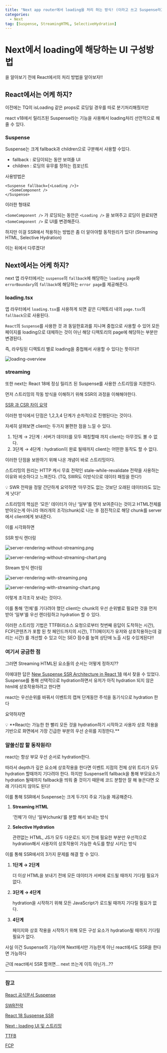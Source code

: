 ```yaml
---
title: "Next app router에서 loading을 처리 하는 방식! (이라고 쓰고 Suspense라고 읽는다.)"
categories:
  - Next
tag: [Suspense, StreamingHTML, SelectiveHydration]
---
```


# Next에서 loading에 해당하는 UI 구성방법

을 알아보기 전에 React에서의 처리 방법을 알아보자!!

## React에서는 어케 하지?

이전에는 TQ의 isLoading 같은 props로 로딩일 경우를 따로 분기처리해줬지만

react v18에서 릴리즈된 Suspense라는 기능을 사용해서 loading처리 선언적으로 해줄 수 있다.

### Suspense

Suspense는 크게 fallback과 children으로 구분해서 사용할 수있다.

- fallback : 로딩이되는 동안 보여줄 UI
- children : 로딩의 유무를 정하는 컴포넌트

사용방법은

```tsx
<Suspense fallback={<Loading />}>
  <SomeComponent />
</Suspense>
```

이러한 형태로

`<SomeComponent />` 가 로딩되는 동안은 `<Loading />` 을 보여주고 로딩이 완료되면 `<SomeComponent />` 로 UI를 변경해준다.

하지만 이걸 SSR에서 적용하는 방법은 좀 더 알아야할 동작원리가 있다! (Streaming HTML, Selective Hydration)

이는 뒤에서 다루겠다!

## Next에서는 어케 하지?

next 앱 라우터에서는 `suspense`의 `fallback`에 해당하는 `loading page`와 `errorBoundary`의 `fallback`에 해당하는 `error page`를 제공해준다.

### loading.tsx

앱 라우터에서 `loading.tsx`를 사용하게 되면 같은 디렉토리 내의 `page.tsx`의 `fallback`으로 사용된다.

`React`의 `Suspense`를 사용한 것 과 동일한효과를 지니며 중첩으로 사용할 수 있어 모든 페이지를 loading으로 대체하는 것이 아닌 해당 디렉토리의 page에 해당하는 부분만 변경된다.

즉, 라우팅된 디렉토리 별로 loading을 중첩해서 사용할 수 있다는 뜻이다!!

![loading-overview](/images/2024-02-20-2023-02-20-01/Untitled1.png)

### streaming

또한 next는 React 18에 정싱 릴리즈 된 Suspense를 사용한 스트리밍을 지원한다.

먼저 스트리밍의 작동 방식을 이해하기 위해 SSR의 과정을 이해해야한다.

[SSR 과 CSR 차이 요약](https://hun2-2.kro.kr/next/2023-10-28-01)

이러한 방식에서 단점은 1,2,3,4 단계가 순차적으로 진행된다는 것이다.

자세히 살펴보면 client는 두가지 불편한 점을 느낄 수 있다.

1. 1단계 → 2단계 : 서버가 데이터를 모두 패칭할때 까지 client는 아무것도 볼 수 없다.
2. 3단계 → 4단계 : hydration이 완료 될때까지 client는 어떤한 동작도 할 수 없다.

이러한 단점을 보완하기 위해 나온 개념이 바로 스트리밍이다.

스트리밍의 원리는 HTTP 캐시 무효 전략인 stale-while-revalidate 전략을 사용하는 이유와 비슷하다고 느껴진다. (TQ, SWR도 이방식으로 데이터 패칭을 한다!)

<aside>
💡 SWR 전략을 정말 간단하게 요약하면 ‘아무것도 없는 것보단 오래된 데이터라도 있는게 낫다!’

</aside>

스트리밍의 핵심은 ‘모든’ 데이터가 아닌 ‘일부’를 먼저 보여준다는 것이고 HTML전체를 받아오는게 아니라 여러개의 조각(chunk)로 나눈 후 점진적으로 해당 chunk를 server에서 client에게 보내준다.

이를 시각화하면

SSR 방식 렌더링

![server-rendering-without-streaming.png](/images/2024-02-20-2023-02-20-01/Untitled2.png)

![server-rendering-without-streaming-chart.png](/images/2024-02-20-2023-02-20-01/Untitled3.png)

Stream 방식 렌더링

![server-rendering-with-streaming.png](/images/2024-02-20-2023-02-20-01/Untitled4.png)

![server-rendering-with-streaming-chart.png](/images/2024-02-20-2023-02-20-01/Untitled5.png)

이렇게 조각조각 보내는 것이다.

이를 통해 ‘전체'를 기다려야 했던 client는 chunk의 우선 순위별로 필요한 것을 먼저 받아 ‘일부’를 우선 렌더링하고 hydration 할 수 있다.

이러한 스트리밍 기법은 TTFB(리소스 요청으로부터 첫번째 응답이 도착하는 시간), FCP(콘텐츠가 포함 된 첫 페인드까지의 시간), TTI(페이지가 유저와 상호작용하는데 걸리는 시간) 를 개선할 수 있고 이는 SEO 점수를 높여 상단에 노출 시킬 수있게된다!!

<!-- 이를 이용해서 Lighthouse의 성능을 향상 시켜보자!

기존의 mainpage에서는 모든 데이터를 한번에 받아왔다.

```tsx
const Home = () => {
	...
  return (
    <div className="relative -left-20pxr w-[100vw]">

			...

      <Map
        setCurrentLocation={setCurrentLocation}
        ref={mapRef}
      />

			...

    </div>
  );
};

export default Home;
```

![Untitled](/images/2024-02-20-2023-02-20-01/Untitled6.png)

이를 오래걸리는 지도부분을 스트리밍으로 받아오면

```tsx
const Home = () => {
	...
  return (
    <div className="relative -left-20pxr w-[100vw]">

			...

      <Suspense fallback={<div>Loading...</div>}>
        <Map
          setCurrentLocation={setCurrentLocation}
          ref={mapRef}
        />
      </Suspense>

			...

    </div>
  );
};

export default Home;
```

![Untitled](/images/2024-02-20-2023-02-20-01/Untitled7.png)

단 2줄의 코드로 스트리밍을 사용하여

- 성능점수 : 47점 → 68점
- LCP : 4.4s → 4.2s
- TBK : 1,130ms → 270ms

이러한 성능 개선을 맡볼 수 있다!! -->

### 여기서 궁금한 점

그러면 Streaming HTML된 요소들의 순서는 어떻게 정하지??

이에대한 답은 [New Suspense SSR Architecture in React 18](https://github.com/reactwg/react-18/discussions/37) 에서 찾을 수 있었다. Suspense를 통해 선택적으로 hydration하면서 유저가 아직 hydration 되지 않은 html에 상호작용하려고 한다면

react는 우선순위를 바꿔서 이벤트의 캡쳐 단계동안 주석을 동기식으로 hydration 한다

요약하자면

<aside>
💡 **React는 가능한 한 빨리 모든 것을 hydration하기 시작하고 사용자 상호 작용을 기반으로 화면에서 가장 긴급한 부분의 우선 순위를 지정한다.**

</aside>

### 알쓸신잡 할 동작원리!

react는 항상 부모 우선 순서로 hydration한다.

따라서 depth가 깊은 요소에 상호작용을 한다면 이벤트 지점의 전체 상위 트리가 모두 hydration 할때까지 기다려야 한다. 하지만 Suspense의 fallback을 통해 부모요소가 hydration 될때까지 fallback을 띄워 줄 것이기 때문에 코드 분할만 잘 해 놓은다면 오래 기다리지 않아도 된다!

이를 통해 SSR에서 Suspense는 크게 두가지 주요 기능을 제공해준다.

1. **Streaming HTML**

   ‘전체’가 아닌 ‘일부(chunk)’를 분할 해서 보내는 방식

2. **Selective Hydration**

   관련없는 HTML, JS가 모두 다운로드 되기 전에 필요한 부분만 우선적으로 hydration해서 사용자의 상호작용이 가능한 속도를 향상 시키는 방식

이를 통해 SSR에서의 3가지 문제를 해결 할 수 있다.

1. **1단계 → 2단계**

   더 이상 HTML을 보내기 전에 모든 데이터가 서버에 로드될 때까지 기다릴 필요가 없다.

2. **3단계 → 4단계**

   hydration을 시작하기 위해 모든 JavaScript가 로드될 때까지 기다릴 필요가 없다.

3. **4단계**

   페이지와 상호 작용을 시작하기 위해 모든 구성 요소가 hydration될 때까지 기다릴 필요가 없다.

사실 이건 Suspense의 기능이며 Next에서만 가능한게 아닌 react에서도 SSR을 한다면 가능하다

근데 react에서 SSR 할꺼면… next 쓰는게 이득 아닌가…??

---

### 참고

[React 공식문서 Suspense](https://react.dev/reference/react/Suspense)

[SWR전략](https://youthfulhps.dev/web/stale-while-ravalidate/)

[React 18 Suspense SSR](https://github.com/reactwg/react-18/discussions/37)

[Next : loading UI 및 스트리밍](https://nextjs.org/docs/app/building-your-application/routing/loading-ui-and-streaming)

[TTFB](https://web.dev/articles/ttfb?hl=ko)

[FCP](https://developer.chrome.com/docs/lighthouse/performance/first-contentful-paint?hl=ko)
